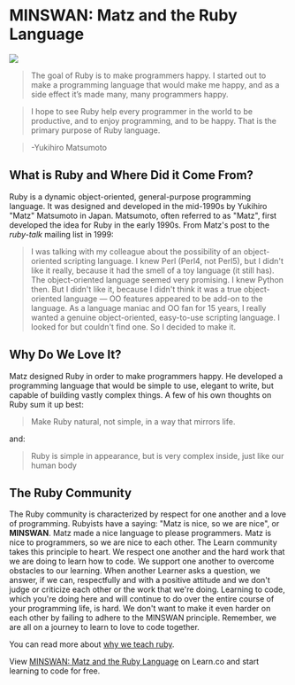 # MINSWAN: Matz and the Ruby Language
![](http://readme-pics.s3.amazonaws.com/imgres-1.jpg)


>The goal of Ruby is to make programmers happy. I started out to make a programming language that would make me happy, and as a side effect it’s made many, many programmers happy.

>I hope to see Ruby help every programmer in the world to be productive, and to enjoy programming, and to be happy. That is the primary purpose of Ruby language.

>-Yukihiro Matsumoto

## What is Ruby and Where Did it Come From?

Ruby is a dynamic object-oriented, general-purpose programming language. It was designed and developed in the mid-1990s by Yukihiro "Matz" Matsumoto in Japan. Matsumoto, often referred to as "Matz", first developed the idea for Ruby in the early 1990s. From Matz's post to the *ruby-talk* mailing list in 1999:

>I was talking with my colleague about the possibility of an object-oriented scripting language. I knew Perl (Perl4, not Perl5), but I didn't like it really, because it had the smell of a toy language (it still has). The object-oriented language seemed very promising. I knew Python then. But I didn't like it, because I didn't think it was a true object-oriented language — OO features appeared to be add-on to the language. As a language maniac and OO fan for 15 years, I really wanted a genuine object-oriented, easy-to-use scripting language. I looked for but couldn't find one. So I decided to make it.

## Why Do We Love It?

Matz designed Ruby in order to make programmers happy. He developed a programming language that would be simple to use, elegant to write, but capable of building vastly complex things. A few of his own thoughts on Ruby sum it up best:

>Make Ruby natural, not simple, in a way that mirrors life.

and:

>Ruby is simple in appearance, but is very complex inside, just like our human body

## The Ruby Community

The Ruby community is characterized by respect for one another and a love of programming. Rubyists have a saying: "Matz is nice, so we are nice", or **MINSWAN**. Matz made a nice language to please programmers. Matz is nice to programmers, so we are nice to each other. The Learn community takes this principle to heart. We respect one another and the hard work that we are doing to learn how to code. We support one another to overcome obstacles to our learning. When another Learner asks a question, we answer, if we can, respectfully and with a positive attitude and we don't judge or criticize each other or the work that we're doing. Learning to code, which you're doing here and will continue to do over the entire course of your programming life, is hard. We don't want to make it even harder on each other by failing to adhere to the MINSWAN principle. Remember, we are all on a journey to learn to love to code together. 

You can read more about [why we teach ruby](https://medium.com/learn-love-code/why-teach-ruby-bac8416c77ba).

<p data-visibility='hidden'>View <a href='https://learn.co/lessons/matz-readme' title='MINSWAN: Matz and the Ruby Language'>MINSWAN: Matz and the Ruby Language</a> on Learn.co and start learning to code for free.</p>

